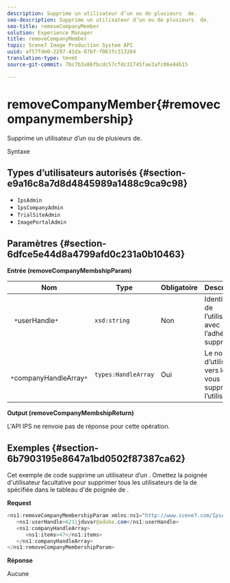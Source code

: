 ```yaml
---
description: Supprime un utilisateur d’un ou de plusieurs  de.
seo-description: Supprime un utilisateur d’un ou de plusieurs  de.
seo-title: removeCompanyMember
solution: Experience Manager
title: removeCompanyMember
topic: Scene7 Image Production System API
uuid: af57fde0-2297-41da-87bf-f063fc313264
translation-type: tm+mt
source-git-commit: 7bc7b3a86fbcdc57cfdc31745fae3afc06e44b15

---
```



# removeCompanyMember{#removecompanymembership}

Supprime un utilisateur d’un ou de plusieurs  de.

Syntaxe

## Types d’utilisateurs autorisés {#section-e9a16c8a7d8d4845989a1488c9ca9c98}

* `IpsAdmin`
* `IpsCompanyAdmin`
* `TrialSiteAdmin`
* `ImagePortalAdmin`

## Paramètres {#section-6dfce5e44d8a4799afd0c231a0b10463}

**Entrée (removeCompanyMembshipParam)**

| Nom | Type | Obligatoire | Description |
|---|---|---|---|
| ` *`userHandle`*` | `xsd:string` | Non | Identifiant de l’utilisateur avec l’adhésion à supprimer. |
| ` *`companyHandleArray`*` | `types:HandleArray` | Oui | Le nom d’utilisateur vers le dont vous supprimez l’utilisateur. |

**Output (removeCompanyMembshipReturn)**

L&#39;API IPS ne renvoie pas de réponse pour cette opération.

## Exemples {#section-6b7903195e8647a1bd0502f87387ca62}

Cet exemple de code supprime un utilisateur d’un . Omettez la poignée d&#39;utilisateur facultative pour supprimer tous les utilisateurs de la  de spécifiée dans le tableau d&#39;de poignée de .

**Request**

```java
<ns1:removeCompanyMembershipParam xmlns:ns1="http://www.scene7.com/IpsApi/xsd">
   <ns1:userHandle>621|jduvar@adobe.com</ns1:userHandle>
   <ns1:companyHandleArray>
      <ns1:items>47</ns1:items>
   </ns1:companyHandleArray>
</ns1:removeCompanyMembershipParam>
```

**Réponse**

Aucune
